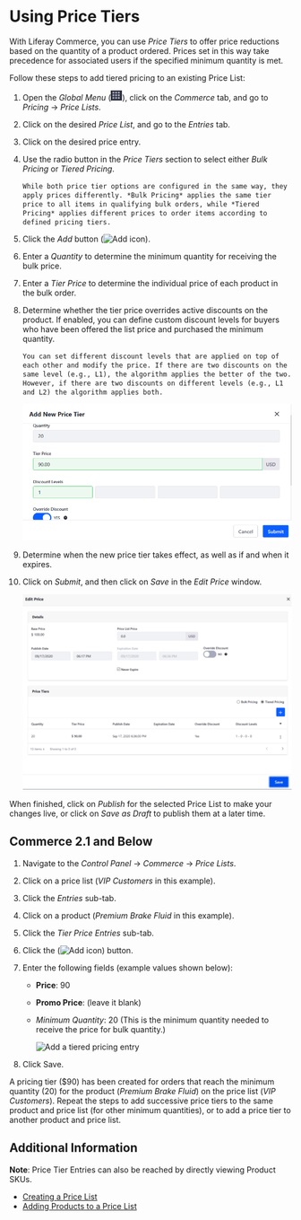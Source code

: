 # Using Price Tiers

With Liferay Commerce, you can use *Price Tiers* to offer price reductions based on the quantity of a product ordered. Prices set in this way take precedence for associated users if the specified minimum quantity is met.

Follow these steps to add tiered pricing to an existing Price List:

1. Open the *Global Menu* (![Applications Menu icon](../../images/icon-applications-menu.png)), click on the *Commerce* tab, and go to *Pricing* &rarr; *Price Lists*.

1. Click on the desired *Price List*, and go to the *Entries* tab.

1. Click on the desired price entry.

1. Use the radio button in the *Price Tiers* section to select either *Bulk Pricing* or *Tiered Pricing*.

   ```{note}
   While both price tier options are configured in the same way, they apply prices differently. *Bulk Pricing* applies the same tier price to all items in qualifying bulk orders, while *Tiered Pricing* applies different prices to order items according to defined pricing tiers.      
   ```

1. Click the *Add* button (![Add icon](../../images/icon-add.png)).

1. Enter a *Quantity* to determine the minimum quantity for receiving the bulk price.

1. Enter a *Tier Price* to determine the individual price of each product in the bulk order.

1. Determine whether the tier price overrides active discounts on the product. If enabled, you can define custom discount levels for buyers who have been offered the list price and purchased the minimum quantity.

   ```{note}
   You can set different discount levels that are applied on top of each other and modify the price. If there are two discounts on the same level (e.g., L1), the algorithm applies the better of the two. However, if there are two discounts on different levels (e.g., L1 and L2) the algorithm applies both.
   ```

   ![Add a tiered pricing entry.](./using-price-tiers/images/02.png)

1. Determine when the new price tier takes effect, as well as if and when it expires.

1. Click on *Submit*, and then click on *Save* in the *Edit Price* window.

   ![Add a tiered pricing entry.](./using-price-tiers/images/03.png)

When finished, click on *Publish* for the selected Price List to make your changes live, or click on *Save as Draft* to publish them at a later time.

## Commerce 2.1 and Below

1. Navigate to the _Control Panel_ → _Commerce_ → _Price Lists_.
1. Click on a price list (_VIP Customers_ in this example).
1. Click the _Entries_ sub-tab.
1. Click on a product (_Premium Brake Fluid_ in this example).
1. Click the _Tier Price Entries_ sub-tab.
1. Click the (![Add icon](../../images/icon-add.png)) button.
1. Enter the following fields (example values shown below):
    * **Price**: 90
    * **Promo Price**: (leave it blank)
    * *Minimum Quantity*: 20 (This is the minimum quantity needed to receive the price for bulk quantity.)

        ![Add a tiered pricing entry](./using-price-tiers/images/01.png)

1. Click Save.

A pricing tier ($90) has been created for orders that reach the minimum quantity (20) for the product (_Premium Brake Fluid_) on the price list (_VIP Customers_). Repeat the steps to add successive price tiers to the same product and price list (for other minimum quantities), or to add a price tier to another product and price list.

## Additional Information

**Note**: Price Tier Entries can also be reached by directly viewing Product SKUs.

* [Creating a Price List](./creating-a-price-list.md)
* [Adding Products to a Price List](./adding-products-to-a-price-list.md)
